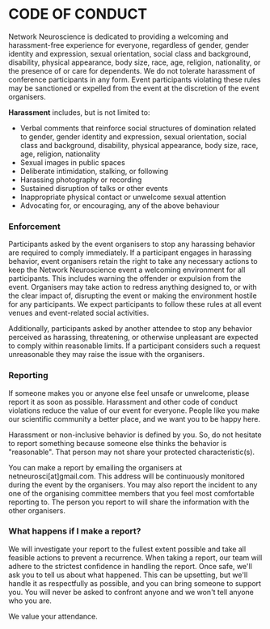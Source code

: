 # CODE OF CONDUCT

Network Neuroscience is dedicated to providing a welcoming and harassment-free experience for everyone, regardless of gender, gender identity and expression, sexual orientation, social class and background, disability, physical appearance, body size, race, age, religion, nationality, or the presence of or care for dependents. We do not tolerate harassment of conference participants in any form. Event participants violating these rules may be sanctioned or expelled from the event at the discretion of the event organisers.


**Harassment** includes, but is not limited to:

* Verbal comments that reinforce social structures of domination related to gender, gender identity and expression, sexual orientation, social class and background, disability, physical appearance, body size, race, age, religion, nationality
* Sexual images in public spaces
* Deliberate intimidation, stalking, or following
* Harassing photography or recording
* Sustained disruption of talks or other events
* Inappropriate physical contact or unwelcome sexual attention
* Advocating for, or encouraging, any of the above behaviour


### Enforcement

Participants asked by the event organisers to stop any harassing behavior are required to comply immediately. If a participant engages in harassing behavior, event organisers retain the right to take any necessary actions to keep the Network Neuroscience event a welcoming environment for all participants. This includes warning the offender or expulsion from the event. Organisers may take action to redress anything designed to, or with the clear impact of, disrupting the event or making the environment hostile for any participants. We expect participants to follow these rules at all event venues and event-related social activities.  

Additionally, participants asked by another attendee to stop any behavior perceived as harassing, threatening, or otherwise unpleasant are expected to comply within reasonable limits. If a participant considers such a request unreasonable they may raise the issue with the organisers.


### Reporting

If someone makes you or anyone else feel unsafe or unwelcome, please report it as soon as possible. Harassment and other code of conduct violations reduce the value of our event for everyone. People like you make our scientific community a better place, and we want you to be happy here.  

Harassment or non-inclusive behavior is defined by you. So, do not hesitate to report something because someone else thinks the behavior is "reasonable". That person may not share your protected characteristic(s).  

You can make a report by emailing the organisers at netneurosci[at]gmail.com. This address will be continuously monitored during the event by the organisers. You may also report the incident to any one of the organising committee members that you feel most comfortable reporting to. The person you report to will share the information with the other organisers.


### What happens if I make a report?

We will investigate your report to the fullest extent possible and take all feasible actions to prevent a recurrence. When taking a report, our team will adhere to the strictest confidence in handling the report. Once safe, we'll ask you to tell us about what happened. This can be upsetting, but we'll handle it as respectfully as possible, and you can bring someone to support you. You will never be asked to confront anyone and we won't tell anyone who you are.  

We value your attendance.

